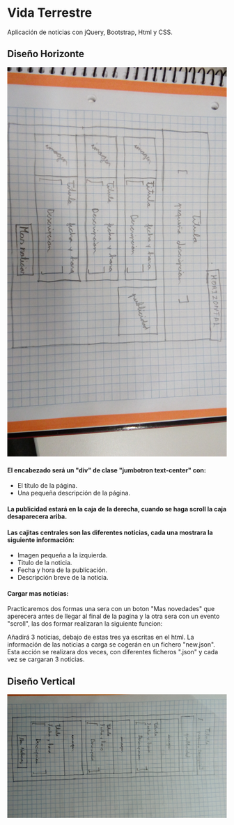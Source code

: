 # Vida Terrestre
Aplicación de noticias con jQuery, Bootstrap, Html y CSS.

## Diseño Horizonte
![Diseño Horizontal](imgReadME/horizontal.jpg)

#### El encabezado será un "div" de clase "jumbotron text-center" con:
  * El título de la página.
  * Una pequeña descripción de la página.
  
#### La publicidad estará en la caja de la derecha, cuando se haga scroll la caja desaparecera ariba.

#### Las cajitas centrales son las diferentes noticias, cada una mostrara la siguiente información:
 * Imagen pequeña a la izquierda.
 * Titulo de la noticia.
 * Fecha y hora de la publicación.
 * Descripción breve de la noticia.

#### Cargar mas noticias:
Practicaremos dos formas una sera con un boton "Mas novedades" que aperecera antes de llegar al final de la pagina y la otra
sera con un evento "scroll", las dos formar realizaran la siguiente funcion:

Añadirá 3 noticias, debajo de estas tres ya escritas en el html. La información
de las noticias a carga se cogerán en un fichero "new.json". Esta acción se realizara dos veces, con diferentes
ficheros ".json" y cada vez se cargaran 3 noticias.

## Diseño Vertical
![Diseño Vertical](imgReadME/vertical.jpg)
